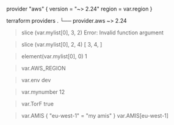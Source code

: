 provider "aws" {
  version = "~> 2.24"
  region  = var.region
}

terraform providers
.
└── provider.aws ~> 2.24

> slice (var.mylist[0], 3, 2)
> Error: Invalid function argument

> slice (var.mylist[0], 2, 4)
[
  3,
  4,
]

> element(var.mylist[0], 0)
1

> var.AWS_REGION

> var.env
dev

> var.mynumber
12

> var.TorF
true

> var.AMIS
{
  "eu-west-1" = "my amis"
}
> var.AMIS[eu-west-1]
